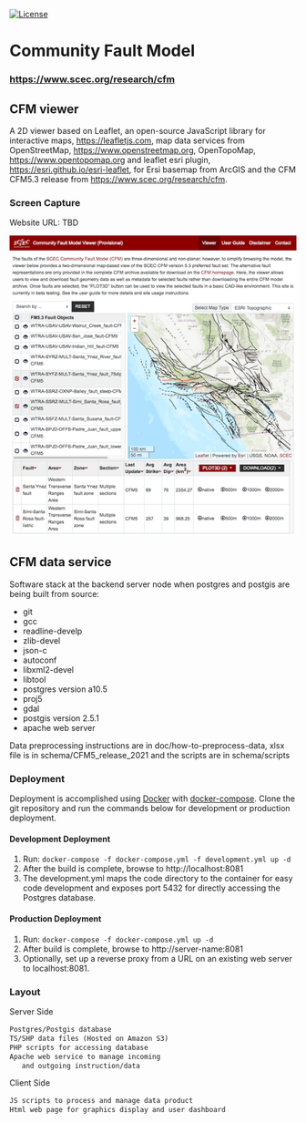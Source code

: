 [![License](https://img.shields.io/badge/License-BSD%203--Clause-blue.svg)](https://github.com/SCECcode/CFM_web/blob/master/LICENSE.md)

# Community Fault Model 


### https://www.scec.org/research/cfm

## CFM viewer

A 2D viewer based on Leaflet, an open-source JavaScript library for interactive maps,
https://leafletjs.com, map data services from OpenStreetMap, https://www.openstreetmap.org,
OpenTopoMap, https://www.opentopomap.org and leaflet esri plugin,
https://esri.github.io/esri-leaflet, for Ersi basemap from ArcGIS and the CFM 
CFM5.3 release from https://www.scec.org/research/cfm.

### Screen Capture

Website URL: TBD

![](doc/cfm-viewer.png)


## CFM data service

Software stack at the backend server node when postgres and postgis are
being built from source:

- git
- gcc
- readline-develp
- zlib-devel
- json-c
- autoconf
- libxml2-devel
- libtool
- postgres version a10.5
 - proj5
 - gdal
- postgis version 2.5.1
- apache web server


Data preprocessing instructions are in doc/how-to-preprocess-data, xlsx file is in 
schema/CFM5_release_2021 and the scripts are in schema/scripts 


### Deployment

Deployment is accomplished using [Docker](https://docs.docker.com/) with [docker-compose]([https://docs.docker.com/compose/). Clone the git repository and run the commands below for development or production deployment.

#### Development Deployment
1. Run: `docker-compose -f docker-compose.yml -f development.yml up -d`
2. After the build is complete, browse to http://localhost:8081
3. The development.yml maps the code directory to the container for easy code development and exposes port 5432 for directly accessing the Postgres database.

#### Production Deployment
1. Run: `docker-compose -f docker-compose.yml up -d`
2. After build is complete, browse to http://server-name:8081
3. Optionally, set up a reverse proxy from a URL on an existing web server to localhost:8081.

### Layout 

Server Side 
       
    Postgres/Postgis database
    TS/SHP data files (Hosted on Amazon S3)
    PHP scripts for accessing database
    Apache web service to manage incoming
       and outgoing instruction/data

Client Side 

    JS scripts to process and manage data product
    Html web page for graphics display and user dashboard

